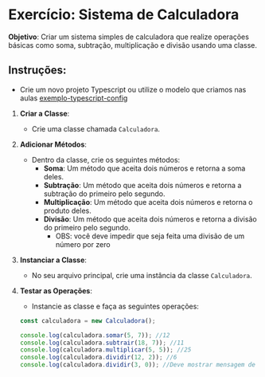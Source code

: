 # Exercício: Sistema de Calculadora

**Objetivo**: Criar um sistema simples de calculadora que realize operações básicas como soma, subtração, multiplicação e divisão usando uma classe.

## Instruções:

- Crie um novo projeto Typescript ou utilize o modelo que criamos nas aulas [exemplo-typescript-config](https://github.com/typescript-oo-1606189/exemplo-typescript-config) 

1. **Criar a Classe**:
   - Crie uma classe chamada `Calculadora`.

2. **Adicionar Métodos**:
   - Dentro da classe, crie os seguintes métodos:
     - **Soma**: Um método que aceita dois números e retorna a soma deles.
     - **Subtração**: Um método que aceita dois números e retorna a subtração do primeiro pelo segundo.
     - **Multiplicação**: Um método que aceita dois números e retorna o produto deles.
     - **Divisão**: Um método que aceita dois números e retorna a divisão do primeiro pelo segundo.
       - OBS: você deve impedir que seja feita uma divisão de um número por zero

3. **Instanciar a Classe**:
   - No seu arquivo principal, crie uma instância da classe `Calculadora`.

4. **Testar as Operações**:
   - Instancie as classe e faça as seguintes operações:
   ```typescript
   const calculadora = new Calculadora();

   console.log(calculadora.somar(5, 7)); //12
   console.log(calculadora.subtrair(18, 7)); //11
   console.log(calculadora.multiplicar(5, 5)); //25
   console.log(calculadora.dividir(12, 2)); //6
   console.log(calculadora.dividir(3, 0)); //Deve mostrar mensagem de erro
   ```
